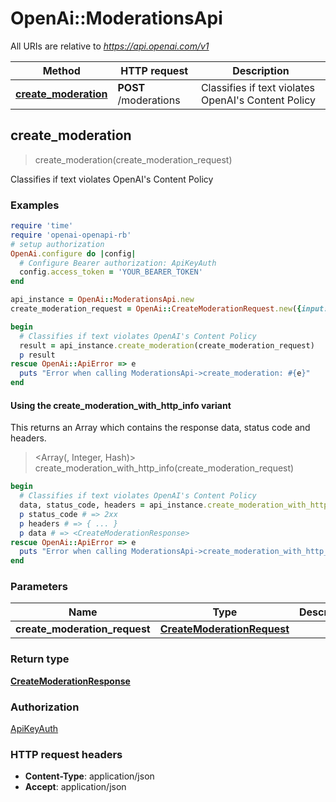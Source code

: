 # OpenAi::ModerationsApi

All URIs are relative to *https://api.openai.com/v1*

| Method | HTTP request | Description |
| ------ | ------------ | ----------- |
| [**create_moderation**](ModerationsApi.md#create_moderation) | **POST** /moderations | Classifies if text violates OpenAI&#39;s Content Policy |


## create_moderation

> <CreateModerationResponse> create_moderation(create_moderation_request)

Classifies if text violates OpenAI's Content Policy

### Examples

```ruby
require 'time'
require 'openai-openapi-rb'
# setup authorization
OpenAi.configure do |config|
  # Configure Bearer authorization: ApiKeyAuth
  config.access_token = 'YOUR_BEARER_TOKEN'
end

api_instance = OpenAi::ModerationsApi.new
create_moderation_request = OpenAi::CreateModerationRequest.new({input: nil}) # CreateModerationRequest | 

begin
  # Classifies if text violates OpenAI's Content Policy
  result = api_instance.create_moderation(create_moderation_request)
  p result
rescue OpenAi::ApiError => e
  puts "Error when calling ModerationsApi->create_moderation: #{e}"
end
```

#### Using the create_moderation_with_http_info variant

This returns an Array which contains the response data, status code and headers.

> <Array(<CreateModerationResponse>, Integer, Hash)> create_moderation_with_http_info(create_moderation_request)

```ruby
begin
  # Classifies if text violates OpenAI's Content Policy
  data, status_code, headers = api_instance.create_moderation_with_http_info(create_moderation_request)
  p status_code # => 2xx
  p headers # => { ... }
  p data # => <CreateModerationResponse>
rescue OpenAi::ApiError => e
  puts "Error when calling ModerationsApi->create_moderation_with_http_info: #{e}"
end
```

### Parameters

| Name | Type | Description | Notes |
| ---- | ---- | ----------- | ----- |
| **create_moderation_request** | [**CreateModerationRequest**](CreateModerationRequest.md) |  |  |

### Return type

[**CreateModerationResponse**](CreateModerationResponse.md)

### Authorization

[ApiKeyAuth](../README.md#ApiKeyAuth)

### HTTP request headers

- **Content-Type**: application/json
- **Accept**: application/json

